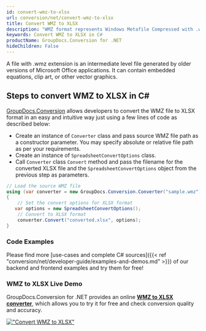 ```yaml
---
id: convert-wmz-to-xlsx
url: conversion/net/convert-wmz-to-xlsx
title: Convert WMZ to XLSX
description: "WMZ format represents Windows Metafile Compressed with .wmz extension. Learn how to convert WMZ to XLSX file programmatically in C# language using GroupDocs.Conversion for .NET library."
keywords: Convert WMZ to XLSX in C#
productName: GroupDocs.Conversion for .NET
hideChildren: False
---
```


A file with .wmz extension is an intermediate level file generated by older versions of Microsoft Office applications. It can contain embedded equations, clip art, or other vector graphics.

## Steps to convert WMZ to XLSX in C#

[GroupDocs.Conversion](https://products.groupdocs.com/conversion/net) allows developers to convert the WMZ file to XLSX format in an easy and intuitive way just using a few lines of code as described below:

* Create an instance of `Converter` class and pass source WMZ file path as a constructor parameter. You may specify absolute or relative file path as per your requirements. 
* Create an instance of `SpreadsheetConvertOptions` class.
* Call `Converter` class `Convert` method and pass the filename for the converted XLSX file and the `SpreadsheetConvertOptions` object from the previous step as parameters.

```csharp
// Load the source WMZ file
using (var converter = new GroupDocs.Conversion.Converter("sample.wmz"))
{
    // Set the convert options for XLSX format
   var options = new SpreadsheetConvertOptions();
    // Convert to XLSX format
    converter.Convert("converted.xlsx", options);
}
```

### Code Examples

Please find more [use-cases and complete C# sources]({{< ref "conversion/net/developer-guide/examples-and-demos.md" >}}) of our backend and frontend examples and try them for free!

### WMZ to XLSX Live Demo

GroupDocs.Conversion for .NET provides an online [**WMZ to XLSX converter**](https://products.groupdocs.app/conversion/wmz-to-xlsx), which allows you to try it for free and check conversion quality and accuracy.

[!["Convert WMZ to XLSX"](conversion/net/images/convert-to-xlsx/convert-wmz-to-xlsx.png)](https://products.groupdocs.app/conversion/wmz-to-xlsx)